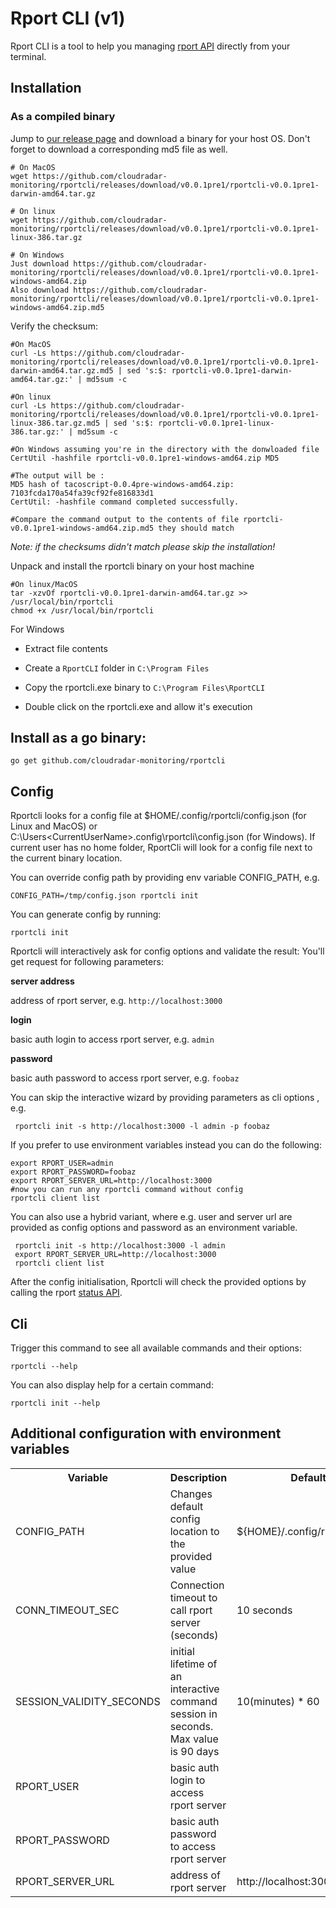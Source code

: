 # Rport CLI (v1)
Rport CLI is a tool to help you managing [rport API](https://github.com/cloudradar-monitoring/rport) directly from your terminal.

## Installation

### As a compiled binary

Jump to [our release page](https://github.com/cloudradar-monitoring/rportcli/releases/tag/v0.0.1pre1) and download a binary for your host OS. Don't forget to download a corresponding md5 file as well.


    # On MacOS
    wget https://github.com/cloudradar-monitoring/rportcli/releases/download/v0.0.1pre1/rportcli-v0.0.1pre1-darwin-amd64.tar.gz
    
    # On linux
    wget https://github.com/cloudradar-monitoring/rportcli/releases/download/v0.0.1pre1/rportcli-v0.0.1pre1-linux-386.tar.gz
    
    # On Windows
    Just download https://github.com/cloudradar-monitoring/rportcli/releases/download/v0.0.1pre1/rportcli-v0.0.1pre1-windows-amd64.zip
    Also download https://github.com/cloudradar-monitoring/rportcli/releases/download/v0.0.1pre1/rportcli-v0.0.1pre1-windows-amd64.zip.md5
     
     
Verify the checksum:

    
    #On MacOS
    curl -Ls https://github.com/cloudradar-monitoring/rportcli/releases/download/v0.0.1pre1/rportcli-v0.0.1pre1-darwin-amd64.tar.gz.md5 | sed 's:$: rportcli-v0.0.1pre1-darwin-amd64.tar.gz:' | md5sum -c
    
    #On linux
    curl -Ls https://github.com/cloudradar-monitoring/rportcli/releases/download/v0.0.1pre1/rportcli-v0.0.1pre1-linux-386.tar.gz.md5 | sed 's:$: rportcli-v0.0.1pre1-linux-386.tar.gz:' | md5sum -c
     
    #On Windows assuming you're in the directory with the donwloaded file
    CertUtil -hashfile rportcli-v0.0.1pre1-windows-amd64.zip MD5
    
    #The output will be :
    MD5 hash of tacoscript-0.0.4pre-windows-amd64.zip:
    7103fcda170a54fa39cf92fe816833d1
    CertUtil: -hashfile command completed successfully.
    
    #Compare the command output to the contents of file rportcli-v0.0.1pre1-windows-amd64.zip.md5 they should match
  

_Note: if the checksums didn't match please skip the installation!_

Unpack and install the rportcli binary on your host machine

    
    #On linux/MacOS
    tar -xzvOf rportcli-v0.0.1pre1-darwin-amd64.tar.gz >> /usr/local/bin/rportcli
    chmod +x /usr/local/bin/rportcli
    

For Windows

- Extract file contents

- Create a `RportCLI` folder in `C:\Program Files`

- Copy the rportcli.exe binary to `C:\Program Files\RportCLI`

- Double click on the rportcli.exe and allow it's execution

## Install as a go binary:

    go get github.com/cloudradar-monitoring/rportcli

## Config

Rportcli looks for a config file at $HOME/.config/rportcli/config.json (for Linux and MacOS) or C:\Users\<CurrentUserName>\.config\rportcli\config.json (for Windows).
If current user has no home folder, RportCli will look for a config file next to the current binary location.

You can override config path by providing env variable CONFIG_PATH, e.g.


    CONFIG_PATH=/tmp/config.json rportcli init
    
    
You can generate config by running:


    rportcli init


Rportcli will interactively ask for config options and validate the result:
You'll get request for following parameters:

**server address** 

address of rport server, e.g. `http://localhost:3000`

**login**

basic auth login to access rport server, e.g. `admin`

**password**

basic auth password to access rport server, e.g. `foobaz`

You can skip the interactive wizard by providing parameters as cli options , e.g.


     rportcli init -s http://localhost:3000 -l admin -p foobaz


If you prefer to use environment variables instead you can do the following: 


    export RPORT_USER=admin
    export RPORT_PASSWORD=foobaz
    export RPORT_SERVER_URL=http://localhost:3000
    #now you can run any rportcli command without config
    rportcli client list


You can also use a hybrid variant, where e.g. user and server url are provided as config options and password as an environment variable.


     rportcli init -s http://localhost:3000 -l admin
     export RPORT_SERVER_URL=http://localhost:3000
     rportcli client list
 

After the config initialisation, Rportcli will check the provided options by calling the rport [status API](https://petstore.swagger.io/?url=https://raw.githubusercontent.com/cloudradar-monitoring/rport/master/api-doc.yml#/default/get_status).


## Cli

Trigger this command to see all available commands and their options:

    rportcli --help

You can also display help for a certain command:

    rportcli init --help

## Additional configuration with environment variables

<table>
    <tr>
    <th>Variable</th>    
    <th>Description</th>    
    <th>Default Value</th>    
    <th>Example</th>    
    </tr>
    <tr>
    <td>CONFIG_PATH</td>
    <td>Changes default config location to the provided value</td>
    <td>${HOME}/.config/rportcli/config.json</td>
    <td>CONFIG_PATH=/tmp/config.json rportcli init</td>
    </tr>
    <tr>
    <td>CONN_TIMEOUT_SEC</td>
    <td>Connection timeout to call rport server (seconds)</td>
    <td>10 seconds</td>
    <td>CONN_TIMEOUT_SEC=20 rportcli client list</td>
    </tr>
    <tr>
    <td>SESSION_VALIDITY_SECONDS</td>
    <td>initial lifetime of an interactive command session in seconds. Max value is 90 days</td>
    <td>10(minutes) * 60</td>
    <td>SESSION_VALIDITY_SECONDS=1800 rportcli command -i</td>
    </tr>
    <tr>
    <td>RPORT_USER</td>
    <td>basic auth login to access rport server</td>
    <td></td>
    <td>RPORT_USER=admin rportcli client list</td>
    </tr>
    <tr>
    <td>RPORT_PASSWORD</td>
    <td>basic auth password to access rport server</td>
    <td></td>
    <td>RPORT_PASSWORD=foobaz rportcli client list</td>
    </tr>
    <tr>
    <td>RPORT_SERVER_URL</td>
    <td>address of rport server</td>
    <td>http://localhost:3000</td>
    <td>RPORT_SERVER_URL=http://localhost:3000 rportcli client list</td>
    </tr>
</table>
